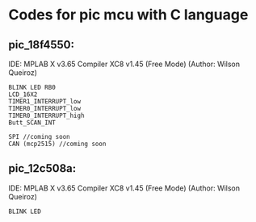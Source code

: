 # Codes for pic mcu with C language
## pic_18f4550:
IDE: MPLAB X v3.65 Compiler XC8 v1.45 (Free Mode) (Author: Wilson Queiroz)
    
	BLINK LED RB0
	LCD_16X2
	TIMER1_INTERRUPT_low
	TIMER0_INTERRUPT_low
	TIMER0_INTERRUPT_high
	Butt_SCAN_INT

	SPI //coming soon
	CAN (mcp2515) //coming soon

## pic_12c508a:
IDE: MPLAB X v3.65 Compiler XC8 v1.45 (Free Mode) (Author: Wilson Queiroz)

	BLINK LED
